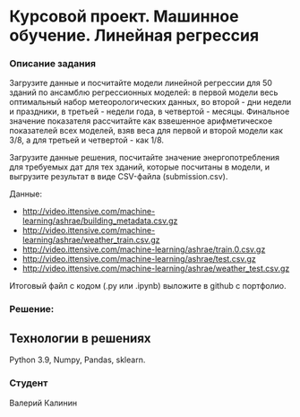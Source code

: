 # Курсовой проект. Машинное обучение. Линейная регрессия



### Описание задания

Загрузите данные и посчитайте модели линейной регрессии для 50 зданий по
ансамблю регрессионных моделей: в первой модели весь оптимальный набор
метеорологических данных, во второй - дни недели и праздники,
в третьей - недели года, в четвертой - месяцы. Финальное значение показателя
рассчитайте как взвешенное арифметическое показателей всех моделей, взяв 
веса для первой и второй модели как 3/8, а для третьей и четвертой - как 1/8.

Загрузите данные решения, посчитайте значение энергопотребления для
требуемых дат для тех зданий, которые посчитаны в модели, и выгрузите
результат в виде CSV-файла (submission.csv).

Данные:
* http://video.ittensive.com/machine-learning/ashrae/building_metadata.csv.gz
* http://video.ittensive.com/machine-learning/ashrae/weather_train.csv.gz
* http://video.ittensive.com/machine-learning/ashrae/train.0.csv.gz
* http://video.ittensive.com/machine-learning/ashrae/test.csv.gz
* http://video.ittensive.com/machine-learning/ashrae/weather_test.csv.gz

Итоговый файл с кодом (.py или .ipynb) выложите в github с портфолио.



### Решение:




## Технологии в решениях
Python 3.9,
Numpy,
Pandas,
sklearn.


### Студент
Валерий Калинин
